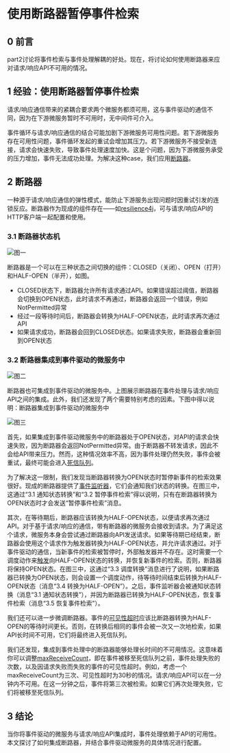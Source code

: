 # 使用断路器暂停事件检索



## 0 前言

part2讨论将事件检索与事件处理解耦的好处。现在，将讨论如何使用断路器来应对请求/响应API不可用的情况。

## 1 经验：使用断路器暂停事件检索

请求/响应通信带来的紧耦合要求两个微服务都须可用，这与事件驱动的通信不同，因为在下游微服务暂时不可用时，无中间件可介入。

事件循环与请求/响应通信的结合可能加剧下游微服务可用性问题。若下游微服务存在可用性问题，事件循环发起的重试会增加其压力。若下游微服务不接受新连接，请求会快速失败，导致事件处理速度加快。这是个问题，因为下游微服务承受的压力增加，事件无法成功处理。为解决这种case，我们应用[断路器](https://martinfowler.com/bliki/CircuitBreaker.html)。

## 2 断路器

一种源于请求/响应通信的弹性模式，能防止下游服务出现问题时因重试引发的连锁反应。断路器作为现成的组件存在——如[resilience4j](https://resilience4j.readme.io/docs)，可与请求/响应API的HTTP客户端一起配置和使用。

### 3.1 断路器状态机



![图一](https://www.thoughtworks.com/content/dam/thoughtworks/images/photography/inline-image/insights/blog/apis/blg_inline_Konrad_MS_Part_Three_Figure_1.jpg)

断路器是一个可以在三种状态之间切换的组件：CLOSED（关闭）、OPEN（打开）和HALF-OPEN（半开），如图。

- CLOSED状态下，断路器允许所有请求通过API。如果错误超过阈值，断路器会切换到OPEN状态，此时请求不再通过，断路器会返回一个错误，例如NotPermitted异常
- 经过一段等待时间后，断路器会转换为HALF-OPEN状态，此时请求再次通过API
- 如果请求成功，断路器会回到CLOSED状态。如果请求失败，断路器会重新回到OPEN状态

### 3.2 断路器集成到事件驱动的微服务中



![图二](https://www.thoughtworks.com/content/dam/thoughtworks/images/photography/inline-image/insights/blog/apis/blg_inline_Konrad_MS_Part_Three_Figure_2.jpg)

断路器也可集成到事件驱动的微服务中。上图展示断路器在事件处理与请求/响应API之间的集成。此外，我们还发现了两个需要特别考虑的因素。下图中得以说明：断路器集成到事件驱动的微服务中

![图三](https://www.thoughtworks.com/content/dam/thoughtworks/images/photography/inline-image/insights/blog/apis/blg_inline_Konrad_MS_Part_Three_Figure_3.jpg)

首先，如果集成到事件驱动微服务中的断路器处于OPEN状态，对API的请求会快速失败，因为断路器会返回NotPermitted异常。由于断路器不转发请求，因此不会给API带来压力。然而，这种情况效率不高，因为事件处理仍然失败，事件会被重试，最终可能会进入[死信队列](https://docs.aws.amazon.com/AWSSimpleQueueService/latest/SQSDeveloperGuide/sqs-dead-letter-queues.html)。

为了解决这一限制，我们发现当断路器转换为OPEN状态时暂停新事件的检索效果很好。现成的断路器提供了[事件监听器](https://resilience4j.readme.io/docs/circuitbreaker#consume-emitted-circuitbreakerevents)，它们会通知我们状态的转换。在图三中，这通过“3.1 通知状态转换”和“3.2 暂停事件检索”得以说明，只有在断路器转换为OPEN状态时才会发送“暂停事件检索”消息。

其次，在等待期后，断路器应该转换为HALF-OPEN状态，以便请求再次通过API。对于基于请求/响应的通信，带有断路器的微服务会接收到请求。为了满足这个请求，微服务本身会尝试通过断路器向API发送请求。如果等待期已经结束，断路器会使用这个请求作为触发器转换为HALF-OPEN状态，并允许请求通过。对于事件驱动的通信，当新事件的检索被暂停时，外部触发器并不存在。这时需要一个调度动作来[触发](https://resilience4j.readme.io/docs/examples#transition-to-states-manually)向HALF-OPEN状态的转换，并恢复新事件的检索。否则，断路器将保持OPEN状态。在图三中，这通过“3.3 调度转换”消息进行了说明，如果断路器已转换为OPEN状态，则会设置一个调度动作，待等待时间结束后转换为HALF-OPEN状态（消息“3.4 转换为HALF-OPEN”）。之后，事件监听器会被通知状态转换（消息“3.1 通知状态转换”），并因为断路器已转换为HALF-OPEN状态，恢复事件检索（消息“3.5 恢复事件检索”）。

我们还可以进一步微调断路器。事件的[可见性超时](https://docs.aws.amazon.com/AWSSimpleQueueService/latest/SQSDeveloperGuide/sqs-visibility-timeout.html)应该比断路器转换为HALF-OPEN的等待时间更长。否则，在转换后相同的事件会被一次又一次地检索，如果API长时间不可用，它们将最终进入死信队列。

我们还发现，集成到事件处理中的断路器能够处理长时间的不可用情况。这意味着你可以调整[maxReceiveCount](https://docs.aws.amazon.com/AWSSimpleQueueService/latest/SQSDeveloperGuide/sqs-dead-letter-queues.html)，即在事件被移至死信队列之前，事件处理失败的次数，以及因请求失败而失败的事件的可见性超时。例如，考虑一个maxReceiveCount为三次、可见性超时为30秒的情况。请求/响应API可以在一分钟内不可用。在这一分钟之后，事件将第三次被检索。如果它们再次处理失败，它们将被移至死信队列。

## 3 结论

当你将事件驱动的微服务与请求/响应API集成时，事件处理依赖于API的可用性。本文探讨了如何集成断路器，并结合事件驱动微服务的具体情况进行配置。